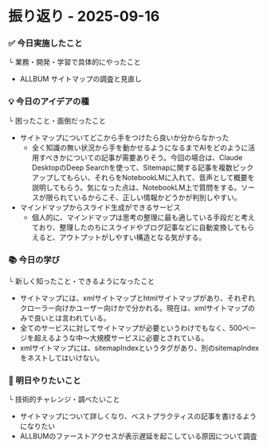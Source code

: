 # 振り返り - 2025-09-16

### ✅ 今日実施したこと
└ 業務・開発・学習で具体的にやったこと
- ALLBUM サイトマップの調査と見直し

### 💡 今日のアイデアの種
└ 困ったこと・面倒だったこと
- サイトマップについてどこから手をつけたら良いか分からなかった
    - 全く知識の無い状況から手を動かせるようになるまでAIをどのように活用すべきかについての記事が需要ありそう。今回の場合は、Claude DesktopのDeep Searchを使って、Sitemapに関する記事を複数ピックアップしてもらい、それらをNotebookLMに入れて、音声として概要を説明してもらう。気になった点は、NotebookLM上で質問をする。ソースが限られているからこそ、正しい情報かどうかが判別しやすい。
- マインドマップからスライド生成ができるサービス
    - 個人的に、マインドマップは思考の整理に最も適している手段だと考えており、整理したのちにスライドやブログ記事などに自動変換してもらえると、アウトプットがしやすい構造となる気がする。

###   📚 今日の学び
└ 新しく知ったこと・できるようになったこと
- サイトマップには、xmlサイトマップとhtmlサイトマップがあり、それぞれクローラー向けかユーザー向けかで分かれる。現在は、xmlサイトマップのみで良いとは言われている。
- 全てのサービスに対してサイトマップが必要というわけでもなく、500ページを超えるような中〜大規模サービスに必要とされている。
- xmlサイトマップには、sitemapIndexというタグがあり、別のsitemapIndexをネストしてはいけない。

### 🎯 明日やりたいこと
└ 技術的チャレンジ・調べたいこと
- サイトマップについて詳しくなり、ベストプラクティスの記事を書けるようになりたい
- ALLBUMのファーストアクセスが表示遅延を起こしている原因について調査
